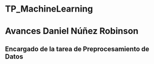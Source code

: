 # TP_MachineLearning
# Avances Daniel Núñez Robinson
## Encargado de la tarea de Preprocesamiento de Datos
